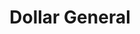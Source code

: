 ---
title: "Dollar General"
url: /palm-bay/dollar-general-eldron-boulevard-southeast/
shop: variety store
---